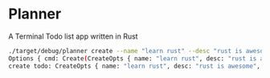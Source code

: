 # Planner

A Terminal Todo list app written in Rust

```sh
./target/debug/planner create --name "learn rust" --desc "rust is awesome" --finsh-date "2025-12-31"
Options { cmd: Create(CreateOpts { name: "learn rust", desc: "rust is awesome", finsh_date: "2025-12-31" }) }
create todo: CreateOpts { name: "learn rust", desc: "rust is awesome", finsh_date: "2025-12-31" }
```